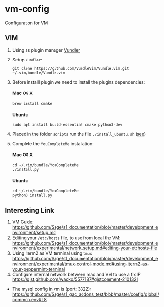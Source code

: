 # vm-config
Configuration for VM

## VIM
1. Using as plugin manager [Vundler](https://github.com/VundleVim/Vundle.vim)
2. Setup `Vundler`:

    `git clone https://github.com/VundleVim/Vundle.vim.git ~/.vim/bundle/Vundle.vim`
3. Before installl plugin we need to install the plugins dependencies:
    #### Mac OS X
    `brew install cmake`
    #### Ubuntu 
    `sudo apt install build-essential cmake python3-dev`    
    
4. Placed in the folder `scripts` run the file `./install_ubuntu.sh` ([see](https://github.com/marianomms/vm-config/blob/master/scripts/install_ubuntu.sh))

5. Complete the `YouCompleteMe` installation:
    #### Mac OS X
    ```
    cd ~/.vim/bundle/YouCompleteMe
    ./install.py
    ```
    #### Ubuntu 
    ```
    cd ~/.vim/bundle/YouCompleteMe
    python3 install.py
    ``` 

## Interesting Link
1. VM Guide: https://github.com/Sage/s1_documentation/blob/master/development_environment/setup.md
2. Editing your `/etc/hosts` file, to use from local the VM:
    https://github.com/Sage/s1_documentation/blob/master/development_environment/experimental/network_setup.md#editing-your-etchosts-file
3. Using iterm2 as VM terminal using `tmux`
    https://github.com/Sage/s1_documentation/blob/master/development_environment/experimental/tmux-control-mode.md#using-iterm2-as-your-peppermint-terminal
4. Configure internal network between mac and VM to use a fix IP
    https://gist.github.com/wacko/5577187#gistcomment-2101321
    
-  The mysql config in vm is (port: 3322): https://github.com/Sage/s1_gac_addons_test/blob/master/config/global/common.env#L8
